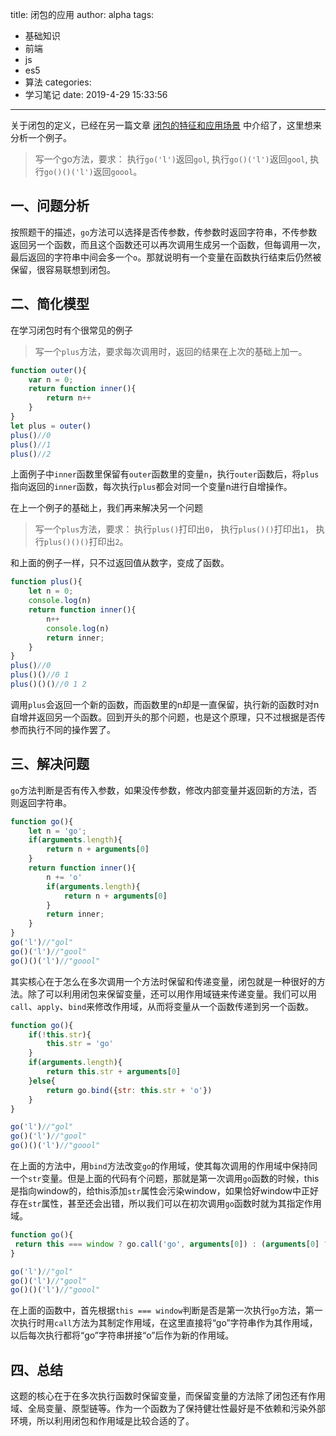 title: 闭包的应用
author: alpha
tags:
  - 基础知识
  - 前端
  - js
  - es5
  - 算法
categories:
  - 学习笔记
date: 2019-4-29 15:33:56
---
<!--以下是正文-->

关于闭包的定义，已经在另一篇文章 [闭包的特征和应用场景](/2018/04/24/es5-note-closure/) 中介绍了，这里想来分析一个例子。

> 写一个go方法，要求：
> 执行`go('l')`返回`gol`,
> 执行`go()('l')`返回`gool`,
> 执行`go()()('l')`返回`goool`。

## 一、问题分析

按照题干的描述，`go`方法可以选择是否传参数，传参数时返回字符串，不传参数返回另一个函数，而且这个函数还可以再次调用生成另一个函数，但每调用一次，最后返回的字符串中间会多一个`o`。那就说明有一个变量在函数执行结束后仍然被保留，很容易联想到闭包。

<!--more-->

## 二、简化模型

在学习闭包时有个很常见的例子

> 写一个`plus`方法，要求每次调用时，返回的结果在上次的基础上加一。

``` javascript
function outer(){
	var n = 0;
	return function inner(){
		return n++
	}
}
let plus = outer()
plus()//0
plus()//1
plus()//2
```
上面例子中`inner`函数里保留有`outer`函数里的变量`n`，执行`outer`函数后，将`plus`指向返回的`inner`函数，每次执行`plus`都会对同一个变量n进行自增操作。

在上一个例子的基础上，我们再来解决另一个问题

> 写一个`plus`方法，要求：
> 执行`plus()`打印出`0`，
> 执行`plus()()`打印出`1`，
> 执行`plus()()()`打印出`2`。

和上面的例子一样，只不过返回值从数字，变成了函数。
``` javascript
function plus(){
	let n = 0;
	console.log(n)
	return function inner(){
		n++
		console.log(n)
		return inner;
	}
}
plus()//0
plus()()//0 1
plus()()()//0 1 2
```
调用`plus`会返回一个新的函数，而函数里的n却是一直保留，执行新的函数时对n自增并返回另一个函数。回到开头的那个问题，也是这个原理，只不过根据是否传参而执行不同的操作罢了。

## 三、解决问题

`go`方法判断是否有传入参数，如果没传参数，修改内部变量并返回新的方法，否则返回字符串。
``` javascript
function go(){
	let n = 'go';
	if(arguments.length){
		return n + arguments[0]
	}
	return function inner(){
		n += 'o'
		if(arguments.length){
			return n + arguments[0]
		}
		return inner;
	}
}
go('l')//"gol"
go()('l')//"gool"
go()()('l')//"goool"

```

其实核心在于怎么在多次调用一个方法时保留和传递变量，闭包就是一种很好的方法。除了可以利用闭包来保留变量，还可以用作用域链来传递变量。我们可以用`call`、`apply`、`bind`来修改作用域，从而将变量从一个函数传递到另一个函数。

``` javascript
function go(){
	if(!this.str){
		this.str = 'go'
	}
	if(arguments.length){
		return this.str + arguments[0]
	}else{
		return go.bind({str: this.str + 'o'})
	}
}

go('l')//"gol"
go()('l')//"gool"
go()()('l')//"goool"
```
在上面的方法中，用`bind`方法改变`go`的作用域，使其每次调用的作用域中保持同一个`str`变量。但是上面的代码有个问题，那就是第一次调用`go`函数的时候，this是指向window的，给this添加`str`属性会污染window，如果恰好window中正好存在`str`属性，甚至还会出错，所以我们可以在初次调用`go`函数时就为其指定作用域。

``` javascript
function go(){
 return this === window ? go.call('go', arguments[0]) : (arguments[0] ? this + arguments[0] : go.bind(this + 'o'))
}

go('l')//"gol"
go()('l')//"gool"
go()()('l')//"goool"
```
在上面的函数中，首先根据`this === window`判断是否是第一次执行`go`方法，第一次执行时用`call`方法为其制定作用域，在这里直接将“go”字符串作为其作用域，以后每次执行都将“go”字符串拼接“o”后作为新的作用域。

## 四、总结

这题的核心在于在多次执行函数时保留变量，而保留变量的方法除了闭包还有作用域、全局变量、原型链等。作为一个函数为了保持健壮性最好是不依赖和污染外部环境，所以利用闭包和作用域是比较合适的了。